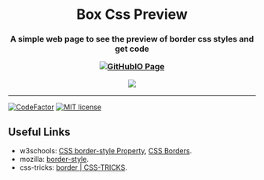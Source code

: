<h1 align="center">
Box Css Preview


</h1>
<h3 align="center">
A simple web page to see the preview of border css styles and get code

[![GitHubIO Page](https://img.shields.io/static/v1?label=GitHub&message=IO&color=black&style=flat-square&logo=github)](https://mateusfg7.github.io/box-css-preview/)

<img src="https://i.imgur.com/1y4GCFW.png"/>

</h3>

---

[![CodeFactor](https://www.codefactor.io/repository/github/mateusfg7/box-css-preview/badge)](https://www.codefactor.io/repository/github/mateusfg7/box-css-preview) [![MIT license](https://img.shields.io/github/license/mateusfg7/box-css-preview?color=%23000)](LICENSE)

## Useful Links

- w3schools: [CSS border-style Property](https://www.w3schools.com/CSSref/pr_border-style.asp), [CSS Borders](https://www.w3schools.com/css/css_border.asp).
- mozilla: [border-style](https://developer.mozilla.org/en-US/docs/Web/CSS/border-style).
- css-tricks: [border | CSS-TRICKS](https://css-tricks.com/almanac/properties/b/border/).

